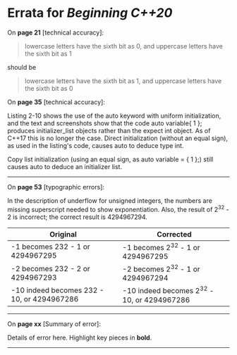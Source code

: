 # Errata for *Beginning C++20*

On **page 21** [technical accuracy]:

> lowercase letters have the sixth bit as 0, and uppercase letters have the sixth bit as 1

should be

> lowercase letters have the sixth bit as 1, and uppercase letters have the sixth bit as 0

On **page 35** [technical accuracy]:
 
Listing 2-10 shows the use of the auto keyword with uniform initialization, and the text and screenshots show that the code auto variable{ 1 }; produces initializer_list objects rather than the expect int object. As of C++17 this is no longer the case. Direct initialization (without an equal sign), as used in the listing's code, causes auto to deduce type int.

Copy list initialization (using an equal sign, as auto variable = { 1 };) still causes auto to deduce an initializer list.

***

On **page 53** [typographic errors]:

In the description of underflow for unsigned integers, the numbers are missing superscript needed to show exponentiation. Also, the result of 2<sup>32</sup> - 2 is incorrect; the correct result is 4294967294.

| Original                                   | Corrected                                             |
| ------------------------------------------ | ------------------------------------------------------|
| -1 becomes 232 - 1 or 4294967295           | -1 becomes 2<sup>32</sup> - 1 or 4294967295           |
| -2 becomes 232 - 2 or 4294967293           | -2 becomes 2<sup>32</sup> - 1 or 4294967294           |
| -10 indeed becomes 232 - 10, or 4294967286 | -10 indeed becomes 2<sup>32</sup> - 10, or 4294967286 |

***

On **page xx** [Summary of error]:
 
Details of error here. Highlight key pieces in **bold**.

***
